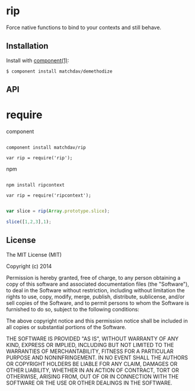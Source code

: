 
# rip

  Force native functions to bind to your contexts and still behave.

## Installation

  Install with [component(1)](http://component.io):

    $ component install matchdav/demethodize

## API

# require

component

```

component install matchdav/rip

var rip = require('rip');

```

npm

```

npm install ripcontext

var rip = require('ripcontext');

```

```javascript

var slice = rip(Array.prototype.slice);

slice([1,2,3],1);

```

## License

  The MIT License (MIT)

  Copyright (c) 2014 <copyright holders>

  Permission is hereby granted, free of charge, to any person obtaining a copy
  of this software and associated documentation files (the "Software"), to deal
  in the Software without restriction, including without limitation the rights
  to use, copy, modify, merge, publish, distribute, sublicense, and/or sell
  copies of the Software, and to permit persons to whom the Software is
  furnished to do so, subject to the following conditions:

  The above copyright notice and this permission notice shall be included in
  all copies or substantial portions of the Software.

  THE SOFTWARE IS PROVIDED "AS IS", WITHOUT WARRANTY OF ANY KIND, EXPRESS OR
  IMPLIED, INCLUDING BUT NOT LIMITED TO THE WARRANTIES OF MERCHANTABILITY,
  FITNESS FOR A PARTICULAR PURPOSE AND NONINFRINGEMENT. IN NO EVENT SHALL THE
  AUTHORS OR COPYRIGHT HOLDERS BE LIABLE FOR ANY CLAIM, DAMAGES OR OTHER
  LIABILITY, WHETHER IN AN ACTION OF CONTRACT, TORT OR OTHERWISE, ARISING FROM,
  OUT OF OR IN CONNECTION WITH THE SOFTWARE OR THE USE OR OTHER DEALINGS IN
  THE SOFTWARE.